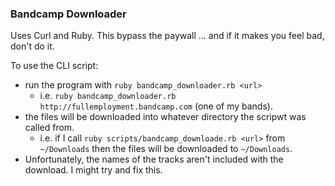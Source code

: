 ### Bandcamp Downloader

Uses Curl and Ruby. This bypass the paywall ... and if it makes you feel bad, don't do it. 

To use the CLI script:

  - run the program with `ruby bandcamp_downloader.rb <url>`  
      - i.e. `ruby bandcamp_downloader.rb http://fullemployment.bandcamp.com` (one of my bands).
  - the files will be downloaded into whatever directory the scripwt was called from.  
      - i.e. if I call `ruby scripts/bandcamp_downloade.rb <url>` from `~/Downloads` then the files will be downloaded to `~/Downloads`. 
  - Unfortunately, the names of the tracks aren't included with the download. I might try and fix this. 
             

